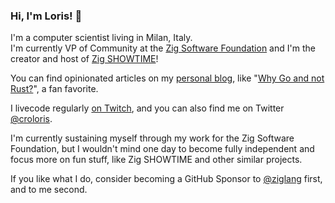 ### Hi, I'm Loris! 👋

I'm a computer scientist living in Milan, Italy.  
I'm currently VP of Community at the [Zig Software Foundation](https://ziglang.org) and I'm the creator and host of [Zig SHOWTIME](https://zig.show)!

You can find opinionated articles on my [personal blog](https://kristoff.it), like "[Why Go and not Rust?](https://kristoff.it/blog/why-go-and-not-rust/)", a fan favorite.

I livecode regularly [on Twitch](https://twitch.tv/kristoff_it), and you can also find me on Twitter [@croloris](https://twitter.com/croloris).

I'm currently sustaining myself through my work for the Zig Software Foundation, but I wouldn't mind one day to become fully independent and focus more on fun stuff, like Zig SHOWTIME and other similar projects.

If you like what I do, consider becoming a GitHub Sponsor to [@ziglang](https://github.com/ziglang) first, and to me second. 




